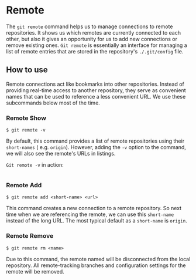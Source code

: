 # Remote

The `git remote` command helps us to manage connections to remote repositories. It shows us which remotes are currently
connected to each other, but also it gives an opportunity for us to add new connections or remove existing
ones. `Git remote` is essentially an interface for managing a list of remote entries that are stored in the
repository's `./.git/config` file.

## How to use

Remote connections act like bookmarks into other repositories. Instead of providing real-time access to another
repository, they serve as convenient names that can be used to reference a less convenient URL. We use these subcommands
below most of the time.

### Remote Show

    $ git remote -v 

By default, this command provides a list of remote repositories using their `short-names` (
e.g. `origin`). However, adding the `-v` option to the command, we will also see the remote's URLs in listings.

`Git remote -v` in action:

![]() 

### Remote Add

    $ git remote add <short-name> <url>

This command creates a new connection to a remote repository. So next time when we are referencing the remote, we can
use this `short-name` instead of the long URL. The most typical default as a `short-name` is `origin`.

### Remote Remove

    $ git remote rm <name>

Due to this command, the remote named will be disconnected from the local repository. All remote-tracking branches and
configuration settings for the remote will be removed.

